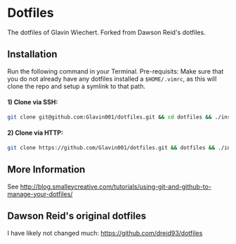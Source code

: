 Dotfiles
========

The dotfiles of Glavin Wiechert. Forked from Dawson Reid's dotfiles.

## Installation
Run the following command in your Terminal.
Pre-requisits: Make sure that you do not already have any dotfiles installed a `$HOME/.vimrc`, as this will clone the repo and setup a symlink to that path.
#### 1) Clone via SSH:
```bash
git clone git@github.com:Glavin001/dotfiles.git && cd dotfiles && ./install
```
#### 2) Clone via HTTP:
```bash
git clone https://github.com/Glavin001/dotfiles.git && dotfiles && ./install
```


## More Information
See http://blog.smalleycreative.com/tutorials/using-git-and-github-to-manage-your-dotfiles/

## Dawson Reid's original dotfiles
I have likely not changed much: https://github.com/dreid93/dotfiles
